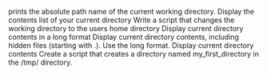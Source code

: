 prints the absolute path name of the current working directory.
Display the contents list of your current directory
Write a script that changes the working directory to the users home directory
Display current directory contents in a long format
Display current directory contents, including hidden files (starting with .). Use the long format.
Display current directory contents
Create a script that creates a directory named my_first_directory in the /tmp/ directory.
